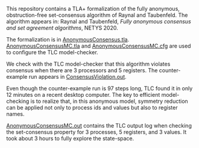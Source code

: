 This repository contains a TLA+ formalization of the fully anonymous, obstruction-free set-consensus algorithm of Raynal and Taubenfeld.
The algorithm appears in: Raynal and Taubenfeld, *Fully anonymous consensus and set agreement algorithms*, NETYS 2020.

The formalization is in [AnonymousConsensus.tla](./AnonymousConsensus.tla).
[AnonymousConsensusMC.tla](./AnonymousConsensusMC.tla) and [AnonymousConsensusMC.cfg](./AnonymousConsensusMC.cfg) are used to configure the TLC model-checker.

We check with the TLC model-checker that this algorithm violates consensus when there are 3 processors and 5 registers.
The counter-example run appears in [ConsensusViolation.out](./ConsensusViolation.out).

Even though the counter-example run is 97 steps long, TLC found it in only 12 minutes on a recent desktop computer.
The key to efficient model-checking is to realize that, in this anonymous model, symmetry reduction can be applied not only to process ids and values but also to register names.

[AnonymousConsensusMC.out](./AnonymousConsensusMC.out) contains the TLC output log when checking the set-consensus property for 3 processes, 5 registers, and 3 values.
It took about 3 hours to fully explore the state-space.

